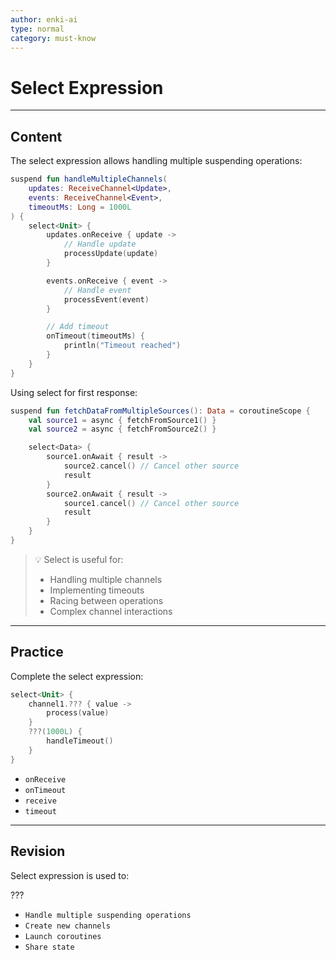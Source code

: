 ```yaml
---
author: enki-ai
type: normal
category: must-know
---
```


# Select Expression

---
## Content

The select expression allows handling multiple suspending operations:

```kotlin
suspend fun handleMultipleChannels(
    updates: ReceiveChannel<Update>,
    events: ReceiveChannel<Event>,
    timeoutMs: Long = 1000L
) {
    select<Unit> {
        updates.onReceive { update ->
            // Handle update
            processUpdate(update)
        }

        events.onReceive { event ->
            // Handle event
            processEvent(event)
        }

        // Add timeout
        onTimeout(timeoutMs) {
            println("Timeout reached")
        }
    }
}
```

Using select for first response:

```kotlin
suspend fun fetchDataFromMultipleSources(): Data = coroutineScope {
    val source1 = async { fetchFromSource1() }
    val source2 = async { fetchFromSource2() }

    select<Data> {
        source1.onAwait { result ->
            source2.cancel() // Cancel other source
            result
        }
        source2.onAwait { result ->
            source1.cancel() // Cancel other source
            result
        }
    }
}
```

> 💡 Select is useful for:
> - Handling multiple channels
> - Implementing timeouts
> - Racing between operations
> - Complex channel interactions
---

## Practice

Complete the select expression:

```kotlin
select<Unit> {
    channel1.??? { value ->
        process(value)
    }
    ???(1000L) {
        handleTimeout()
    }
}
```

- `onReceive`
- `onTimeout`
- `receive`
- `timeout`

---

## Revision

Select expression is used to:

???

- `Handle multiple suspending operations`
- `Create new channels`
- `Launch coroutines`
- `Share state`
